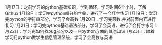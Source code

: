 1月17日：之前学习的python基础知识，学到循环，学习时间6个小时，了解Github
1月18日：学习完python部分的字典，进行了一会打字练习
1月19日：学习完python的字符串部分，学习了会高数
1月20日：学习完函数,并对前面内容进行复习
1月21日：学习完python基础语法部分，学习了会英语，进行了会打字练习
1月22日：学习完如何找bug部分以及一些python方面的其他知识
1月23日：跟着学习用python做学生信息管理系统，学习了会高数与英语


